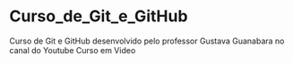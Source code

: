 # Curso_de_Git_e_GitHub
 Curso de Git e GitHub desenvolvido pelo professor Gustava Guanabara no canal do Youtube Curso em Video
